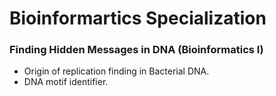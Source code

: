 # Bioinformartics Specialization

### Finding Hidden Messages in DNA (Bioinformatics I)
- Origin of replication finding in Bacterial DNA. 
- DNA motif identifier. 

